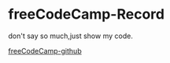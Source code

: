 <!--
 * @Author: kok-s0s
 * @Date: 2021-05-30 22:58:39
 * @LastEditTime: 2021-05-30 23:00:06
 * @Description: just Code!
-->
# freeCodeCamp-Record
 don't say so much,just show my code.

[freeCodeCamp-github](https://github.com/freeCodeCamp/freeCodeCamp)